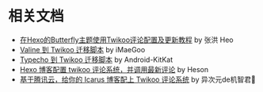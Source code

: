 # 相关文档

* [在Hexo的Butterfly主题使用Twikoo评论配置及更新教程](https://blog.zhheo.com/p/2e6bbbd0.html) by 张洪 Heo
* [Valine 到 Twikoo 迁移脚本](https://github.com/imaegoo/twikoo-import-tools) by iMaeGoo
* [Typecho 到 Twikoo 迁移脚本](https://github.com/Android-KitKat/twikoo-import-tools-typecho) by Android-KitKat
* [Hexo 博客配置 twikoo 评论系统，并调用最新评论](https://www.heson10.com/posts/3217.html) by Heson
* [基于腾讯云，给你的 Icarus 博客配上 Twikoo 评论系统](https://anzifan.com/post/icarus_to_candy_2/) by 异次元de机智君💯
